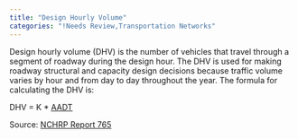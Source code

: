 ```yaml
---
title: "Design Hourly Volume"
categories: "!Needs Review,Transportation Networks"
---
```


Design hourly volume (DHV) is the number of vehicles that travel through a segment of roadway during the design hour. The DHV is used for making roadway structural and capacity design decisions because traffic volume varies by hour and from day to day throughout the year. The formula for calculating the DHV is:

DHV = K \* [AADT](Average_Annual_Daily_Traffic)

Source: [NCHRP Report 765](NCHRP_Report_765)

